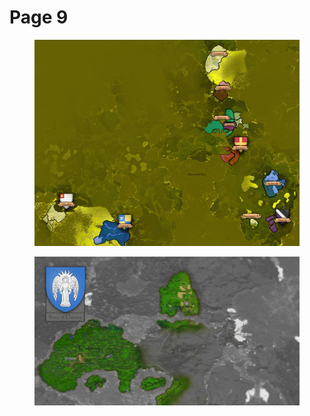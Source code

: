 # Page 9

<figure><img src="../../../.gitbook/assets/unknown.webp" alt=""><figcaption></figcaption></figure>

<figure><img src="../../../.gitbook/assets/Town_of_Ostrevy.webp" alt=""><figcaption></figcaption></figure>
